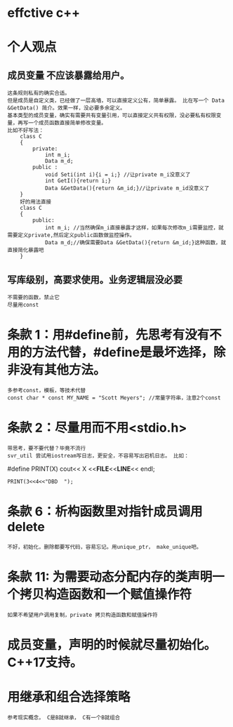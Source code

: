 
# effctive c++
# 个人观点
## 成员变量 不应该暴露给用户。
	这条规则私有的确实合适。
	但是成员是自定义类，已经做了一层高墙，可以直接定义公有，简单暴露。 比在写一个 Data &GetData() 简介。效果一样，没必要多余定义。
	基本类型的成员变量，确实有需要共有变量引用，可以直接定义共有权限，没必要私有权限变量，再写一个成员函数直接简单修改变量。
	比如不好写法：
		class C
		{
			private:
				int m_i;
				Data m_d;
			public :
				void Seti(int i){i = i;} //让private m_i没意义了
				int GetI(){return i;}
				Data &GetData(){return &m_id;}//让private m_id没意义了
		}
		好的用法直接
		class C
		{
			public:
				int m_i; //当然确保m_i直接暴露才这样，如果每次修改m_i需要监控，就需要定义private,然后定义public函数做监控操作。
				Data m_d;//确保需要Data &GetData(){return &m_id;}这种函数，就直接简化暴露吧
		}

## 写库级别，高要求使用。业务逻辑层没必要
	不需要的函数，禁止它
	尽量用const

# 条款 1：用#define前，先思考有没有不用的方法代替，#define是最坏选择，除非没有其他方法。
	多参考const，模板，等技术代替
	const char * const MY_NAME = "Scott Meyers"; //常量字符串，注意2个const

# 条款 2：尽量用<iostream>而不用<stdio.h>
	带思考，要不要代替？毕竟不流行
	svr_util 尝试用iostream写日志，更安全，不容易写出宕机日志。 比如：
 
#define PRINT(X) cout<< X <<__FILE__<<__LINE__<< endl;

	PRINT(3<<4<<"DBD  ");

# 条款 6：析构函数里对指针成员调用 delete 
	不好，初始化，删除都要写代码，容易忘记。用unique_ptr， make_unique吧。

# 条款 11: 为需要动态分配内存的类声明一个拷贝构造函数和一个赋值操作符
	如果不希望用户调用复制，private 拷贝构造函数和赋值操作符

# 成员变量，声明的时候就尽量初始化。 C++17支持。

# 用继承和组合选择策略
	参考现实概念， C是B就继承， C有一个B就组合